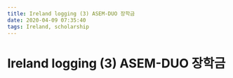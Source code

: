 ```yaml
---
title: Ireland logging (3) ASEM-DUO 장학금
date: 2020-04-09 07:35:40
tags: Ireland, scholarship
---
```


# Ireland logging (3) ASEM-DUO 장학금


